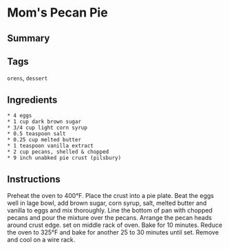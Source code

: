 # Mom's Pecan Pie

## Summary



## Tags

`orens`, `dessert`

## Ingredients

    * 4 eggs
    * 1 cup dark brown sugar
    * 3/4 cup light corn syrup
    * 0.5 teaspoon salt
    * 0.25 cup melted butter
    * 1 teaspoon vanilla extract
    * 2 cup pecans, shelled & chopped
    * 9 inch unabked pie crust (pilsbury)


## Instructions

Preheat the oven to 400°F. Place the crust into a pie plate. Beat the eggs well in lage bowl, add brown sugar, corn syrup, salt, melted butter and vanilla to eggs and mix thoroughly. Line the bottom of pan with chopped pecans and pour the mixture over the pecans. Arrange the pecan heads around crust edge. set on middle rack of oven. Bake for 10 minutes. Reduce the oven to 325°F and bake for another 25 to 30 minutes until set. Remove and cool on a wire rack.
